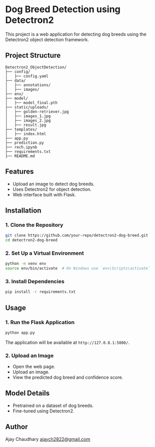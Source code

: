 # Dog Breed Detection using Detectron2

This project is a web application for detecting dog breeds using the Detectron2 object detection framework.

## Project Structure

```
Detectron2_ObjectDetection/
├── config/
│   ├── config.yaml
├── data/
│   ├── annotations/
│   ├── images/
├── env/  
├── model/
│   ├── model_final.pth
├── static/uploads/
│   ├── golden-retriever.jpg
│   ├── images_1.jpg
│   ├── images_2.jpg
│   ├── result.jpg
├── templates/
│   ├── index.html
├── app.py
├── prediction.py
├── rech.ipynb
├── requirements.txt
├── README.md
```

## Features
- Upload an image to detect dog breeds.
- Uses Detectron2 for object detection.
- Web interface built with Flask.

## Installation

### 1. Clone the Repository
```bash
git clone https://github.com/your-repo/detectron2-dog-breed.git
cd detectron2-dog-breed
```

### 2. Set Up a Virtual Environment
```bash
python -m venv env
source env/bin/activate  # On Windows use `env\Scripts\activate`
```

### 3. Install Dependencies
```bash
pip install -r requirements.txt
```

## Usage

### 1. Run the Flask Application
```bash
python app.py
```
The application will be available at `http://127.0.0.1:5000/`.

### 2. Upload an Image
- Open the web page.
- Upload an image.
- View the predicted dog breed and confidence score.

## Model Details
- Pretrained on a dataset of dog breeds.
- Fine-tuned using Detectron2.

## Author
Ajay Chaudhary
ajaych2822@gmail.com 



